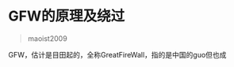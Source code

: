 # GFW的原理及绕过
> maoist2009

GFW，估计是目田起的，全称GreatFireWall，指的是中国的guo但也成
<!--stackedit_data:
eyJoaXN0b3J5IjpbLTkzNjA2NjI4XX0=
-->